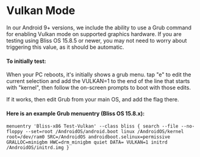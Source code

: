 # Vulkan Mode

In our Android 9+ versions, we include the ability to use a Grub command for enabling Vulkan mode on supported graphics hardware.
If you are testing using Bliss OS 15.8.5 or newer, you may not need to worry about triggering this value, as it should be automatic. 

#### To initially test:

When your PC reboots, it's initially shows a grub menu. tap "e" to edit the current selection and add the VULKAN=1 to the end of the line that starts with "kernel", then follow the on-screen prompts to boot with those edits.

If it works, then edit Grub from your main OS, and add the flag there. 

#### Here is an example Grub menuentry (Bliss OS 15.8.x):

`menuentry 'Bliss-x86 Test-Vulkan' --class bliss { search --file --no-floppy --set=root /AndroidOS/android.boot linux /AndroidOS/kernel root=/dev/ram0 SRC=/AndroidOS androidboot.selinux=permissive GRALLOC=minigbm HWC=drm_minigbm quiet DATA= VULKAN=1 initrd /AndroidOS/initrd.img }`

